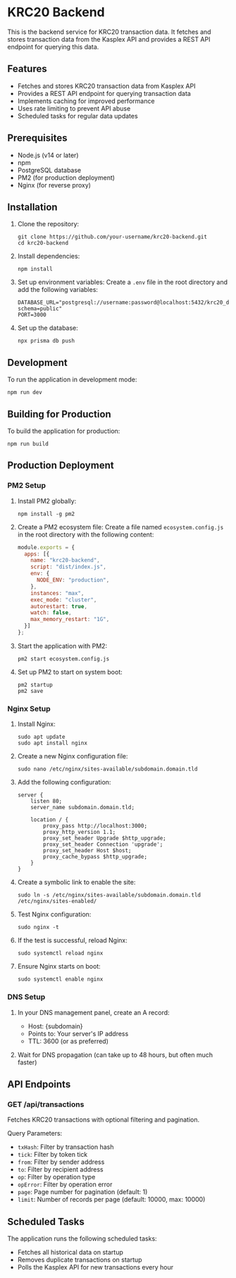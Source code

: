 # KRC20 Backend

This is the backend service for KRC20 transaction data. It fetches and stores transaction data from the Kasplex API and provides a REST API endpoint for querying this data.

## Features

- Fetches and stores KRC20 transaction data from Kasplex API
- Provides a REST API endpoint for querying transaction data
- Implements caching for improved performance
- Uses rate limiting to prevent API abuse
- Scheduled tasks for regular data updates

## Prerequisites

- Node.js (v14 or later)
- npm
- PostgreSQL database
- PM2 (for production deployment)
- Nginx (for reverse proxy)

## Installation

1. Clone the repository:
   ```
   git clone https://github.com/your-username/krc20-backend.git
   cd krc20-backend
   ```

2. Install dependencies:
   ```
   npm install
   ```

3. Set up environment variables:
   Create a `.env` file in the root directory and add the following variables:
   ```
   DATABASE_URL="postgresql://username:password@localhost:5432/krc20_db?schema=public"
   PORT=3000
   ```

4. Set up the database:
   ```
   npx prisma db push
   ```

## Development

To run the application in development mode:

```
npm run dev
```

## Building for Production

To build the application for production:

```
npm run build
```

## Production Deployment

### PM2 Setup

1. Install PM2 globally:
   ```
   npm install -g pm2
   ```

2. Create a PM2 ecosystem file:
   Create a file named `ecosystem.config.js` in the root directory with the following content:
   ```javascript
   module.exports = {
     apps: [{
       name: "krc20-backend",
       script: "dist/index.js",
       env: {
         NODE_ENV: "production",
       },
       instances: "max",
       exec_mode: "cluster",
       autorestart: true,
       watch: false,
       max_memory_restart: "1G",
     }]
   };
   ```

3. Start the application with PM2:
   ```
   pm2 start ecosystem.config.js
   ```

4. Set up PM2 to start on system boot:
   ```
   pm2 startup
   pm2 save
   ```

### Nginx Setup

1. Install Nginx:
   ```
   sudo apt update
   sudo apt install nginx
   ```

2. Create a new Nginx configuration file:
   ```
   sudo nano /etc/nginx/sites-available/subdomain.domain.tld
   ```

3. Add the following configuration:
   ```nginx
   server {
       listen 80;
       server_name subdomain.domain.tld;

       location / {
           proxy_pass http://localhost:3000;
           proxy_http_version 1.1;
           proxy_set_header Upgrade $http_upgrade;
           proxy_set_header Connection 'upgrade';
           proxy_set_header Host $host;
           proxy_cache_bypass $http_upgrade;
       }
   }
   ```

4. Create a symbolic link to enable the site:
   ```
   sudo ln -s /etc/nginx/sites-available/subdomain.domain.tld /etc/nginx/sites-enabled/
   ```

5. Test Nginx configuration:
   ```
   sudo nginx -t
   ```

6. If the test is successful, reload Nginx:
   ```
   sudo systemctl reload nginx
   ```

7. Ensure Nginx starts on boot:
   ```
   sudo systemctl enable nginx
   ```

### DNS Setup

1. In your DNS management panel, create an A record:
   - Host: {subdomain}
   - Points to: Your server's IP address
   - TTL: 3600 (or as preferred)

2. Wait for DNS propagation (can take up to 48 hours, but often much faster)

## API Endpoints

### GET /api/transactions

Fetches KRC20 transactions with optional filtering and pagination.

Query Parameters:
- `txHash`: Filter by transaction hash
- `tick`: Filter by token tick
- `from`: Filter by sender address
- `to`: Filter by recipient address
- `op`: Filter by operation type
- `opError`: Filter by operation error
- `page`: Page number for pagination (default: 1)
- `limit`: Number of records per page (default: 10000, max: 10000)

## Scheduled Tasks

The application runs the following scheduled tasks:

- Fetches all historical data on startup
- Removes duplicate transactions on startup
- Polls the Kasplex API for new transactions every hour